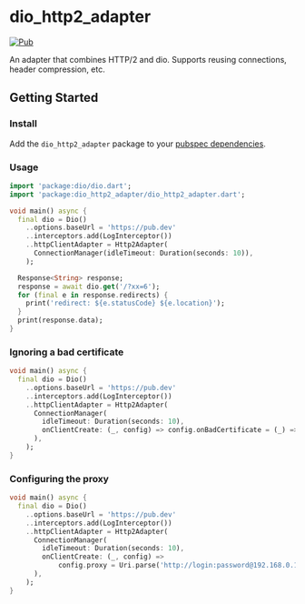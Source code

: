 # dio_http2_adapter

[![Pub](https://img.shields.io/pub/v/dio_http2_adapter.svg)](https://pub.dev/packages/dio_http2_adapter)

An adapter that combines HTTP/2 and dio. Supports reusing connections, header compression, etc.

## Getting Started

### Install

Add the `dio_http2_adapter` package to your [pubspec dependencies](https://pub.dev/packages/dio_http2_adapter/install).

### Usage

```dart
import 'package:dio/dio.dart';
import 'package:dio_http2_adapter/dio_http2_adapter.dart';

void main() async {
  final dio = Dio()
    ..options.baseUrl = 'https://pub.dev'
    ..interceptors.add(LogInterceptor())
    ..httpClientAdapter = Http2Adapter(
      ConnectionManager(idleTimeout: Duration(seconds: 10)),
    );

  Response<String> response;
  response = await dio.get('/?xx=6');
  for (final e in response.redirects) {
    print('redirect: ${e.statusCode} ${e.location}');
  }
  print(response.data);
}
```

### Ignoring a bad certificate

```dart
void main() async {
  final dio = Dio()
    ..options.baseUrl = 'https://pub.dev'
    ..interceptors.add(LogInterceptor())
    ..httpClientAdapter = Http2Adapter(
      ConnectionManager(
        idleTimeout: Duration(seconds: 10),
        onClientCreate: (_, config) => config.onBadCertificate = (_) => true,
      ),
    );
}
```

### Configuring the proxy

```dart
void main() async {
  final dio = Dio()
    ..options.baseUrl = 'https://pub.dev'
    ..interceptors.add(LogInterceptor())
    ..httpClientAdapter = Http2Adapter(
      ConnectionManager(
        idleTimeout: Duration(seconds: 10),
        onClientCreate: (_, config) =>
            config.proxy = Uri.parse('http://login:password@192.168.0.1:8888'),
      ),
    );
}
```
